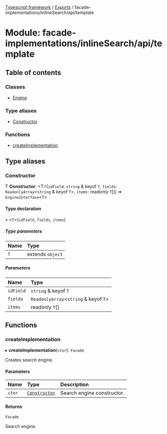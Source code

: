 [Typescript framework](../index.md) / [Exports](../modules.md) / facade-implementations/inlineSearch/api/template

# Module: facade-implementations/inlineSearch/api/template

## Table of contents

### Classes

- [Engine](../classes/facade_implementations_inlineSearch_api_template.Engine.md)

### Type aliases

- [Constructor](facade_implementations_inlineSearch_api_template.md#constructor)

### Functions

- [createImplementation](facade_implementations_inlineSearch_api_template.md#createimplementation)

## Type aliases

### Constructor

Ƭ **Constructor**: <T\>(`idField`: `string` & keyof `T`, `fields`: `ReadonlyArray`<`string` & keyof `T`\>, `items`: readonly `T`[]) => `EngineInterface`<`T`\>

#### Type declaration

• <`T`\>(`idField`, `fields`, `items`)

##### Type parameters

| Name | Type |
| :------ | :------ |
| `T` | extends `object` |

##### Parameters

| Name | Type |
| :------ | :------ |
| `idField` | `string` & keyof `T` |
| `fields` | `ReadonlyArray`<`string` & keyof `T`\> |
| `items` | readonly `T`[] |

## Functions

### createImplementation

▸ **createImplementation**(`ctor`): `Facade`

Creates search engine.

#### Parameters

| Name | Type | Description |
| :------ | :------ | :------ |
| `ctor` | [`Constructor`](facade_implementations_inlineSearch_api_template.md#constructor) | Search engine constructor. |

#### Returns

`Facade`

Search engine.
